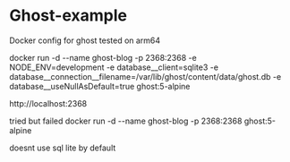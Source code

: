 # Ghost-example
Docker config for ghost tested on arm64



docker run -d --name ghost-blog -p 2368:2368 -e NODE_ENV=development -e database__client=sqlite3 -e database__connection__filename=/var/lib/ghost/content/data/ghost.db -e database__useNullAsDefault=true ghost:5-alpine


http://localhost:2368


tried but failed
docker run -d --name ghost-blog -p 2368:2368 ghost:5-alpine

doesnt use sql lite by default


<!--

Try a config approach
Fork the official Ghost Docker repo or create a new Dockerfile starting with ghost:5-alpine.

Add your configuration overrides:

Copy your custom config.production.json or config.development.json.

Set default environment variables inside the image with ENV.

Test locally that your custom image runs out-of-the-box (exposes port 2368, uses sqlite or desired backend).

Publish your custom image on Docker Hub or your preferred registry.

In AutoGen, specify just your image name and port 2368—no need for environment variables or volumes if baked in.

--> 
